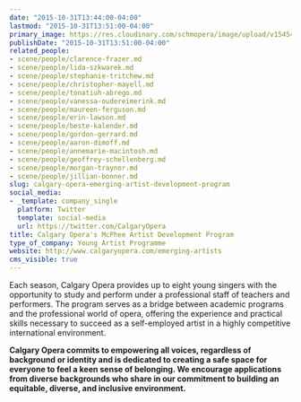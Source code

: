```yaml
---
date: "2015-10-31T13:44:00-04:00"
lastmod: "2015-10-31T13:51:00-04:00"
primary_image: https://res.cloudinary.com/schmopera/image/upload/v1545409169/media/webhook-uploads/1446313376413/Logo---CO.jpg.jpg
publishDate: "2015-10-31T13:51:00-04:00"
related_people:
- scene/people/clarence-frazer.md
- scene/people/lida-szkwarek.md
- scene/people/stephanie-tritchew.md
- scene/people/christopher-mayell.md
- scene/people/tonatiuh-abrego.md
- scene/people/vanessa-oudereimerink.md
- scene/people/maureen-ferguson.md
- scene/people/erin-lawson.md
- scene/people/beste-kalender.md
- scene/people/gordon-gerrard.md
- scene/people/aaron-dimoff.md
- scene/people/annemarie-macintosh.md
- scene/people/geoffrey-schellenberg.md
- scene/people/morgan-traynor.md
- scene/people/jillian-bonner.md
slug: calgary-opera-emerging-artist-development-program
social_media:
- _template: company_single
  platform: Twitter
  template: social-media
  url: https://twitter.com/CalgaryOpera
title: Calgary Opera's McPhee Artist Development Program
type_of_company: Young Artist Programme
website: http://www.calgaryopera.com/emerging-artists
cms_visible: true
---
```

Each season, Calgary Opera provides up to eight young singers with the opportunity to study and perform under a professional staff of teachers and performers. The program serves as a bridge between academic programs and the professional world of opera, offering the experience and practical skills necessary to succeed as a self-employed artist in a highly competitive international environment.

**Calgary Opera commits to empowering all voices, regardless of background or identity and is dedicated to creating a safe space for everyone to feel a keen sense of belonging. We encourage applications from diverse backgrounds who share in our commitment to building an equitable, diverse, and inclusive environment.**